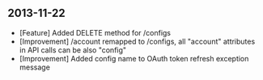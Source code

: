 ## 2013-11-22

* [Feature] Added DELETE method for /configs
* [Improvement] /account remapped to /configs, all "account" attributes in API calls can be also "config"
* [Improvement] Added config name to OAuth token refresh exception message
